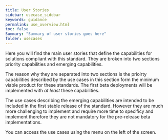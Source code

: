 ```yaml
---
title: User Stories
sidebar: usecase_sidebar
keywords: guidance
permalink: use_overview.html
toc: false
Summary: "Summary of user stories goes here"
folder: usecases
---
```


Here you will find the main user stories that define the capabilities for solutions compliant with this standard. They are broken into two sections priority capabilities and emerging capabilities. 

The reason why they are separated into two sections is the prioirty capabilities described by the use cases in this section form the minimum viable product for these standards. The first beta deployments will be implemented with *at least* these capabilities. 

The use cases describing the emerging capabilities are intended to be included in the first stable release of the standard. However they are much more challenging to implement and require more time to specificy and implement therefore they are not mandatory for the pre-release beta implementations.

You can access the use cases using the menu on the left of the screen.
